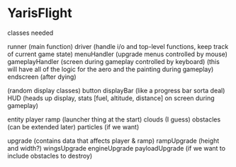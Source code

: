 # YarisFlight

classes needed


runner (main function)
driver (handle i/o and top-level functions, keep track of current game state)
menuHandler (upgrade menus controlled by mouse)
gameplayHandler (screen during gameplay controlled by keyboard) (this will have all of the logic for the aero and the painting during gameplay)
endscreen (after dying)

(random display classes)
button
displayBar (like a progress bar sorta deal)
HUD (heads up display, stats [fuel, altitude, distance] on screen during gameplay)

entity
	player
	ramp (launcher thing at the start)
	clouds (I guess)
	obstacles
		(can be extended later)
	particles (if we want)


upgrade (contains data that affects player & ramp)
	rampUpgrade (height and width?)
	wingsUpgrade
	engineUpgrade
	payloadUpgrade (if we want to include obstacles to destroy)

